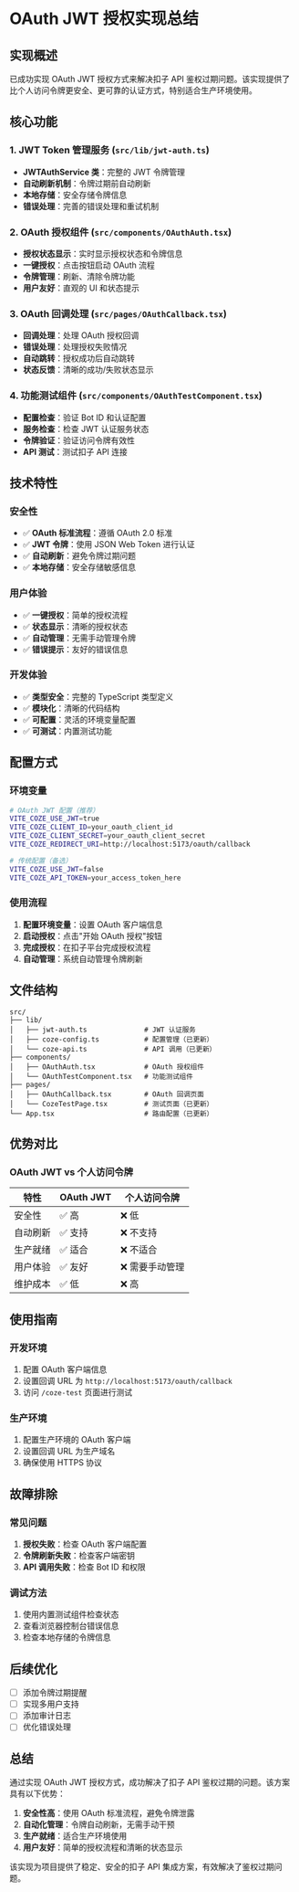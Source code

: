 # OAuth JWT 授权实现总结

## 实现概述

已成功实现 OAuth JWT 授权方式来解决扣子 API 鉴权过期问题。该实现提供了比个人访问令牌更安全、更可靠的认证方式，特别适合生产环境使用。

## 核心功能

### 1. JWT Token 管理服务 (`src/lib/jwt-auth.ts`)

- **JWTAuthService 类**：完整的 JWT 令牌管理
- **自动刷新机制**：令牌过期前自动刷新
- **本地存储**：安全存储令牌信息
- **错误处理**：完善的错误处理和重试机制

### 2. OAuth 授权组件 (`src/components/OAuthAuth.tsx`)

- **授权状态显示**：实时显示授权状态和令牌信息
- **一键授权**：点击按钮启动 OAuth 流程
- **令牌管理**：刷新、清除令牌功能
- **用户友好**：直观的 UI 和状态提示

### 3. OAuth 回调处理 (`src/pages/OAuthCallback.tsx`)

- **回调处理**：处理 OAuth 授权回调
- **错误处理**：处理授权失败情况
- **自动跳转**：授权成功后自动跳转
- **状态反馈**：清晰的成功/失败状态显示

### 4. 功能测试组件 (`src/components/OAuthTestComponent.tsx`)

- **配置检查**：验证 Bot ID 和认证配置
- **服务检查**：检查 JWT 认证服务状态
- **令牌验证**：验证访问令牌有效性
- **API 测试**：测试扣子 API 连接

## 技术特性

### 安全性

- ✅ **OAuth 标准流程**：遵循 OAuth 2.0 标准
- ✅ **JWT 令牌**：使用 JSON Web Token 进行认证
- ✅ **自动刷新**：避免令牌过期问题
- ✅ **本地存储**：安全存储敏感信息

### 用户体验

- ✅ **一键授权**：简单的授权流程
- ✅ **状态显示**：清晰的授权状态
- ✅ **自动管理**：无需手动管理令牌
- ✅ **错误提示**：友好的错误信息

### 开发体验

- ✅ **类型安全**：完整的 TypeScript 类型定义
- ✅ **模块化**：清晰的代码结构
- ✅ **可配置**：灵活的环境变量配置
- ✅ **可测试**：内置测试功能

## 配置方式

### 环境变量

```bash
# OAuth JWT 配置（推荐）
VITE_COZE_USE_JWT=true
VITE_COZE_CLIENT_ID=your_oauth_client_id
VITE_COZE_CLIENT_SECRET=your_oauth_client_secret
VITE_COZE_REDIRECT_URI=http://localhost:5173/oauth/callback

# 传统配置（备选）
VITE_COZE_USE_JWT=false
VITE_COZE_API_TOKEN=your_access_token_here
```

### 使用流程

1. **配置环境变量**：设置 OAuth 客户端信息
2. **启动授权**：点击"开始 OAuth 授权"按钮
3. **完成授权**：在扣子平台完成授权流程
4. **自动管理**：系统自动管理令牌刷新

## 文件结构

```
src/
├── lib/
│   ├── jwt-auth.ts              # JWT 认证服务
│   ├── coze-config.ts           # 配置管理（已更新）
│   └── coze-api.ts              # API 调用（已更新）
├── components/
│   ├── OAuthAuth.tsx            # OAuth 授权组件
│   └── OAuthTestComponent.tsx   # 功能测试组件
├── pages/
│   ├── OAuthCallback.tsx        # OAuth 回调页面
│   └── CozeTestPage.tsx         # 测试页面（已更新）
└── App.tsx                      # 路由配置（已更新）
```

## 优势对比

### OAuth JWT vs 个人访问令牌

| 特性 | OAuth JWT | 个人访问令牌 |
|------|-----------|-------------|
| 安全性 | ✅ 高 | ❌ 低 |
| 自动刷新 | ✅ 支持 | ❌ 不支持 |
| 生产就绪 | ✅ 适合 | ❌ 不适合 |
| 用户体验 | ✅ 友好 | ❌ 需要手动管理 |
| 维护成本 | ✅ 低 | ❌ 高 |

## 使用指南

### 开发环境

1. 配置 OAuth 客户端信息
2. 设置回调 URL 为 `http://localhost:5173/oauth/callback`
3. 访问 `/coze-test` 页面进行测试

### 生产环境

1. 配置生产环境的 OAuth 客户端
2. 设置回调 URL 为生产域名
3. 确保使用 HTTPS 协议

## 故障排除

### 常见问题

1. **授权失败**：检查 OAuth 客户端配置
2. **令牌刷新失败**：检查客户端密钥
3. **API 调用失败**：检查 Bot ID 和权限

### 调试方法

1. 使用内置测试组件检查状态
2. 查看浏览器控制台错误信息
3. 检查本地存储的令牌信息

## 后续优化

- [ ] 添加令牌过期提醒
- [ ] 实现多用户支持
- [ ] 添加审计日志
- [ ] 优化错误处理

## 总结

通过实现 OAuth JWT 授权方式，成功解决了扣子 API 鉴权过期的问题。该方案具有以下优势：

1. **安全性高**：使用 OAuth 标准流程，避免令牌泄露
2. **自动化管理**：令牌自动刷新，无需手动干预
3. **生产就绪**：适合生产环境使用
4. **用户友好**：简单的授权流程和清晰的状态显示

该实现为项目提供了稳定、安全的扣子 API 集成方案，有效解决了鉴权过期问题。
